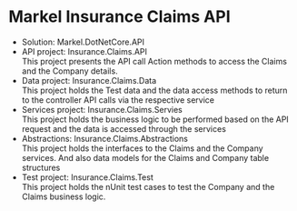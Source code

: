 # Markel Insurance Claims API

* Solution:         Markel.DotNetCore.API
* API project:      Insurance.Claims.API  
                  	This project presents the API call Action methods to access the Claims and the Company details.
* Data project:     Insurance.Claims.Data  
                  	This project holds the Test data and the data access methods to return to the controller API calls via the respective service
* Services project: Insurance.Claims.Servies  
                  	This project holds the business logic to be performed based on the API request and the data is accessed through the services
* Abstractions:     Insurance.Claims.Abstractions  
                  	This project holds the interfaces to the Claims and the Company services. And also data models for the Claims and Company table structures
* Test project:     Insurance.Claims.Test  
                  	This project holds the nUnit test cases to test the Company and the Claims business logic.
